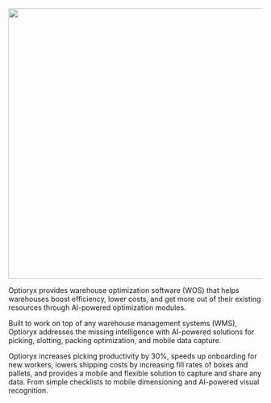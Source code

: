 <img src="https://cdn.prod.website-files.com/686b83184494dac66999bb28/686bc7706a37640fe917b751_logo-optioryx.svg" width="535em" />

Optioryx provides warehouse optimization software (WOS) that helps warehouses boost efficiency, lower costs, and get more out of their existing resources through AI-powered optimization modules.

Built to work on top of any warehouse management systems (WMS), Optioryx addresses the missing intelligence with AI-powered solutions for picking, slotting, packing optimization, and mobile data capture.

Optioryx increases picking productivity by 30%, speeds up onboarding for new workers, lowers shipping costs by increasing fill rates of boxes and pallets, and provides a mobile and flexible solution to capture and share any data. From simple checklists to mobile dimensioning and AI-powered visual recognition.
